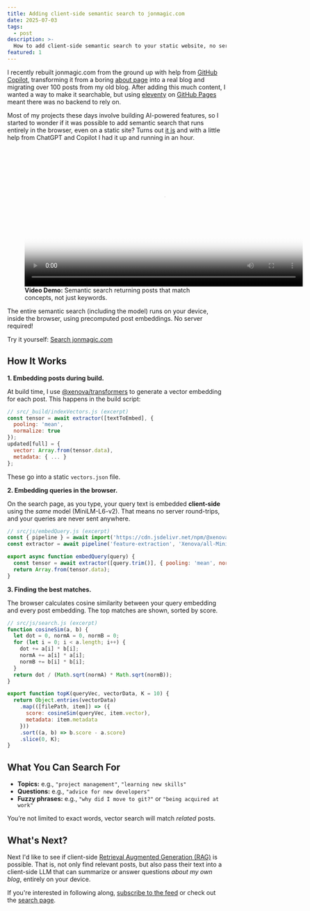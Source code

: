 ```yaml
---
title: Adding client-side semantic search to jonmagic.com
date: 2025-07-03
tags:
  - post
description: >-
  How to add client-side semantic search to your static website, no server needed.
featured: 1
---
```


I recently rebuilt jonmagic.com from the ground up with help from [GitHub Copilot](https://github.com/features/copilot), transforming it from a boring [about page](/about/) into a real blog and migrating over 100 posts from my old blog. After adding this much content, I wanted a way to make it searchable, but using [eleventy](https://www.11ty.dev) on [GitHub Pages](https://pages.github.com/) meant there was no backend to rely on.

Most of my projects these days involve building AI-powered features, so I started to wonder if it was possible to add semantic search that runs entirely in the browser, even on a static site? Turns out [it is](https://github.com/jonmagic/jonmagic.com/pull/5) and with a little help from ChatGPT and Copilot I had it up and running in an hour.

<figure>
  <video controls width="640" poster="/images/search-demo.png">
    <source src="/images/posts/adding-client-side-semantic-search-to-jonmagic-com/search-demo.mp4" type="video/mp4">
    Sorry, your browser doesn't support embedded videos.
  </video>
  <figcaption>
    <strong>Video Demo:</strong> Semantic search returning posts that match concepts, not just keywords.
  </figcaption>
</figure>

The entire semantic search (including the model) runs on your device, inside the browser, using precomputed post embeddings. No server required!

Try it yourself: [Search jonmagic.com](/search/)

## How It Works

**1. Embedding posts during build.**

At build time, I use [@xenova/transformers](https://xenova.github.io/transformers.js/) to generate a vector embedding for each post. This happens in the build script:

```js
// src/_build/indexVectors.js (excerpt)
const tensor = await extractor([textToEmbed], {
  pooling: 'mean',
  normalize: true
});
updated[full] = {
  vector: Array.from(tensor.data),
  metadata: { ... }
};
```

These go into a static `vectors.json` file.

**2. Embedding queries in the browser.**

On the search page, as you type, your query text is embedded **client-side** using the *same* model (MiniLM-L6-v2). That means no server round-trips, and your queries are never sent anywhere.

```js
// src/js/embedQuery.js (excerpt)
const { pipeline } = await import('https://cdn.jsdelivr.net/npm/@xenova/transformers@2.17.2/dist/transformers.min.js');
const extractor = await pipeline('feature-extraction', 'Xenova/all-MiniLM-L6-v2');

export async function embedQuery(query) {
  const tensor = await extractor([query.trim()], { pooling: 'mean', normalize: true });
  return Array.from(tensor.data);
}
```

**3. Finding the best matches.**

The browser calculates cosine similarity between your query embedding and every post embedding. The top matches are shown, sorted by score.

```js
// src/js/search.js (excerpt)
function cosineSim(a, b) {
  let dot = 0, normA = 0, normB = 0;
  for (let i = 0; i < a.length; i++) {
    dot += a[i] * b[i];
    normA += a[i] * a[i];
    normB += b[i] * b[i];
  }
  return dot / (Math.sqrt(normA) * Math.sqrt(normB));
}

export function topK(queryVec, vectorData, K = 10) {
  return Object.entries(vectorData)
    .map(([filePath, item]) => ({
      score: cosineSim(queryVec, item.vector),
      metadata: item.metadata
    }))
    .sort((a, b) => b.score - a.score)
    .slice(0, K);
}
```

## What You Can Search For

- **Topics:** e.g., `"project management"`, `"learning new skills"`
- **Questions:** e.g., `"advice for new developers"`
- **Fuzzy phrases:** e.g., `"why did I move to git?"` or `"being acquired at work"`

You’re not limited to exact words, vector search will match *related* posts.

## What's Next?

Next I'd like to see if client-side [Retrieval Augmented Generation (RAG)](https://en.wikipedia.org/wiki/Retrieval-augmented_generation) is possible.  That is, not only find relevant posts, but also pass their text into a client-side LLM that can summarize or answer questions *about my own blog*, entirely on your device.

If you're interested in following along, [subscribe to the feed](/feed.xml) or check out the [search page](/search/).

